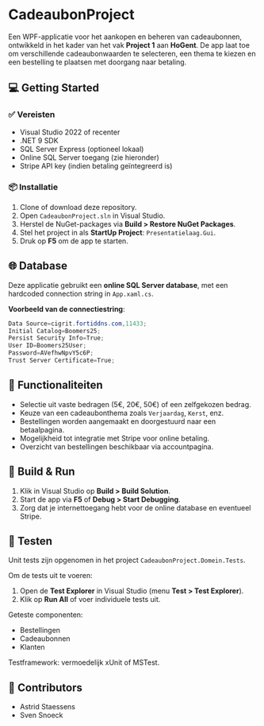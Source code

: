 # CadeaubonProject

Een WPF-applicatie voor het aankopen en beheren van cadeaubonnen, ontwikkeld in het kader van het vak **Project 1** aan **HoGent**. De app laat toe om verschillende cadeaubonwaarden te selecteren, een thema te kiezen en een bestelling te plaatsen met doorgang naar betaling.


## 💻 Getting Started
### ✅ Vereisten

- Visual Studio 2022 of recenter
- .NET 9 SDK
- SQL Server Express (optioneel lokaal)
- Online SQL Server toegang (zie hieronder)
- Stripe API key (indien betaling geïntegreerd is)

### 📦 Installatie

1. Clone of download deze repository.
2. Open `CadeaubonProject.sln` in Visual Studio.
3. Herstel de NuGet-packages via **Build > Restore NuGet Packages**.
4. Stel het project in als **StartUp Project**: `Presentatielaag.Gui`.
5. Druk op **F5** om de app te starten.


## 🌐 Database

Deze applicatie gebruikt een **online SQL Server database**, met een hardcoded connection string in `App.xaml.cs`.

**Voorbeeld van de connectiestring**:

```csharp
Data Source=cigrit.fortiddns.com,11433;
Initial Catalog=Boomers25;
Persist Security Info=True;
User ID=Boomers25User;
Password=AVefhwNpvY5c6P;
Trust Server Certificate=True;
```

## 🚀 Functionaliteiten

- Selectie uit vaste bedragen (5€, 20€, 50€) of een zelfgekozen bedrag.
- Keuze van een cadeaubonthema zoals `Verjaardag`, `Kerst`, enz.
- Bestellingen worden aangemaakt en doorgestuurd naar een betaalpagina.
- Mogelijkheid tot integratie met Stripe voor online betaling.
- Overzicht van bestellingen beschikbaar via accountpagina.

## 🔧 Build & Run

1. Klik in Visual Studio op **Build > Build Solution**.
2. Start de app via **F5** of **Debug > Start Debugging**.
3. Zorg dat je internettoegang hebt voor de online database en eventueel Stripe.


## 🧪 Testen

Unit tests zijn opgenomen in het project `CadeaubonProject.Domein.Tests`.

Om de tests uit te voeren:
1. Open de **Test Explorer** in Visual Studio (menu **Test > Test Explorer**).
2. Klik op **Run All** of voer individuele tests uit.

Geteste componenten:
- Bestellingen
- Cadeaubonnen
- Klanten

Testframework: vermoedelijk xUnit of MSTest.

## 👥 Contributors

- Astrid Staessens  
- Sven Snoeck
